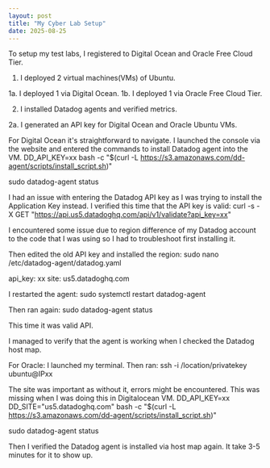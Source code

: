 ```yaml
---
layout: post
title: "My Cyber Lab Setup"
date: 2025-08-25
---
```


To setup my test labs, I registered to Digital Ocean and Oracle Free Cloud Tier.

1. I deployed 2 virtual machines(VMs) of Ubuntu.

1a. I deployed 1 via Digital Ocean.
1b. I deployed 1 via Oracle Free Cloud Tier.

2. I installed Datadog agents and verified metrics.

2a. I generated an API key for Digital Ocean and Oracle Ubuntu VMs.

For Digital Ocean it's straightforward to navigate. 
I launched the console via the website and entered the commands to install Datadog agent into the VM.
DD_API_KEY=xx bash -c "$(curl -L https://s3.amazonaws.com/dd-agent/scripts/install_script.sh)"

sudo datadog-agent status

I had an issue with entering the Datadog API key as I was trying to install the Application Key instead.
I verified this time that the API key is valid:
curl -s -X GET "https://api.us5.datadoghq.com/api/v1/validate?api_key=xx"

I encountered some issue due to region difference of my Datadog account to the code that I was using so I had to troubleshoot first installing it.

Then edited the old API key and installed the region:
sudo nano /etc/datadog-agent/datadog.yaml

api_key: xx
site: us5.datadoghq.com

I restarted the agent:
sudo systemctl restart datadog-agent

Then ran again:
sudo datadog-agent status

This time it was valid API.

I managed to verify that the agent is working when I checked the Datadog host map.

For Oracle:
I launched my terminal.
Then ran:
ssh -i /location/privatekey ubuntu@IPxx

The site was important as without it, errors might be encountered. This was missing when I was doing this in Digitalocean VM.
DD_API_KEY=xx DD_SITE="us5.datadoghq.com" bash -c "$(curl -L https://s3.amazonaws.com/dd-agent/scripts/install_script.sh)"

sudo datadog-agent status

Then I verified the Datadog agent is installed via host map again. It take 3-5 minutes for it to show up.

